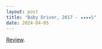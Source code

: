 ```yaml
---
layout: post
title: "Baby Driver, 2017 - ★★★★½"
date: 2024-04-05
---
```


[Review](https://letterboxd.com/pavlesap/film/baby-driver/1/).
